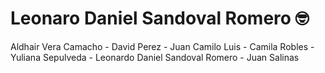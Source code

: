 # Leonaro Daniel Sandoval Romero 🤓

Aldhair Vera Camacho - David Perez - Juan Camilo Luis - Camila Robles - Yuliana Sepulveda - Leonardo Daniel Sandoval Romero - Juan Salinas
